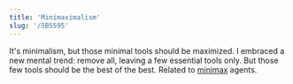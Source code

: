 ```yaml
---
title: 'Minimaximalism'
slug: '/5B5595'
---
```


It's minimalism, but those minimal tools should be maximized.
I embraced a new mental trend: remove all, leaving a few essential tools only.
But those few tools should be the best of the best.
Related to [minimax](https://en.wikipedia.org/wiki/Minimax) agents.

